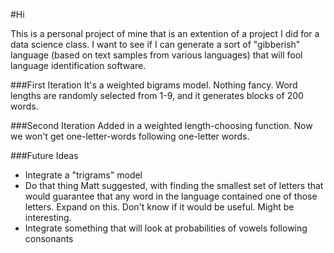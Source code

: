#Hi

This is a personal project of mine that is an extention of a project I did for a data science class. I want to see if I can generate a sort of "gibberish" language (based on text samples from various languages) that will fool language identification software.


###First Iteration
It's a weighted bigrams model. Nothing fancy. Word lengths are randomly selected from 1-9, and it generates blocks of 200 words. 

###Second Iteration
Added in a weighted length-choosing function. Now we won't get one-letter-words following one-letter words.

###Future Ideas
- Integrate a "trigrams" model
- Do that thing Matt suggested, with finding the smallest set of letters that would guarantee that any word in the language contained one of those letters. Expand on this. Don't know if it would be useful. Might be interesting.
- Integrate something that will look at probabilities of vowels following consonants

